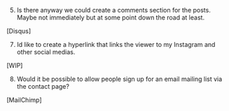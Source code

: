 
5. Is there anyway we could create a comments section for the posts. Maybe not
immediately but at some point down the road at least.

[Disqus]

7. Id like to create a hyperlink that links the viewer to my Instagram and other social medias.

[WIP]


8. Would it be possible to allow people sign up for an email mailing list via
the contact page?

[MailChimp]
